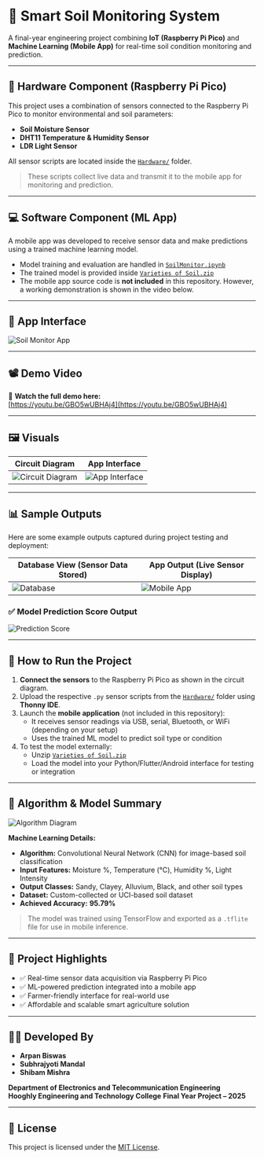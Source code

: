# 🌱 Smart Soil Monitoring System

A final-year engineering project combining **IoT (Raspberry Pi Pico)** and **Machine Learning (Mobile App)** for real-time soil condition monitoring and prediction.

---

## 🔧 Hardware Component (Raspberry Pi Pico)

This project uses a combination of sensors connected to the Raspberry Pi Pico to monitor environmental and soil parameters:

- **Soil Moisture Sensor**
- **DHT11 Temperature & Humidity Sensor**
- **LDR Light Sensor**

All sensor scripts are located inside the [`Hardware/`](./Hardware/) folder.

> These scripts collect live data and transmit it to the mobile app for monitoring and prediction.

---

## 💻 Software Component (ML App)

A mobile app was developed to receive sensor data and make predictions using a trained machine learning model.

- Model training and evaluation are handled in [`SoilMonitor.ipynb`](./Software/SoilMonitor.ipynb)
- The trained model is provided inside [`Varieties of Soil.zip`](./Software/Varieties%20of%20Soil.zip)
- The mobile app source code is **not included** in this repository. However, a working demonstration is shown in the video below.

---

## 📱 App Interface

![Soil Monitor App](https://github.com/user-attachments/assets/f488958f-4498-40bb-b22e-27a99fd33dd2)

---

## 📽️ Demo Video

🎥 **Watch the full demo here:**  
[https://youtu.be/GBO5wUBHAj4](https://youtu.be/GBO5wUBHAj4)

---

## 🖼️ Visuals

| Circuit Diagram | App Interface |
|-----------------|----------------|
| ![Circuit Diagram](https://github.com/user-attachments/assets/112bac72-8571-49c5-a52c-886eb62c75e9) | ![App Interface](https://github.com/user-attachments/assets/c48e4985-830b-4291-acbf-1e708117e7bc) |

---

## 📊 Sample Outputs

Here are some example outputs captured during project testing and deployment:

| Database View (Sensor Data Stored) | App Output (Live Sensor Display) |
|------------------------------------|----------------------------------|
| ![Database](https://github.com/user-attachments/assets/c1db7d71-9335-4241-90bc-fe0d839fb68a) | ![Mobile App](https://github.com/user-attachments/assets/c86b71fc-6d3b-4a0d-9810-8027593a1e58) |

### ✅ Model Prediction Score Output

![Prediction Score](https://github.com/user-attachments/assets/e4d9e915-b279-4469-8e46-41f4225d4364)

---

## 🚀 How to Run the Project

1. **Connect the sensors** to the Raspberry Pi Pico as shown in the circuit diagram.
2. Upload the respective `.py` sensor scripts from the [`Hardware/`](./Hardware/) folder using **Thonny IDE**.
3. Launch the **mobile application** (not included in this repository):
   - It receives sensor readings via USB, serial, Bluetooth, or WiFi (depending on your setup)
   - Uses the trained ML model to predict soil type or condition
4. To test the model externally:
   - Unzip [`Varieties of Soil.zip`](./Software/Varieties%20of%20Soil.zip)
   - Load the model into your Python/Flutter/Android interface for testing or integration

---

## 🧠 Algorithm & Model Summary

![Algorithm Diagram](https://github.com/user-attachments/assets/87329fe1-b6dd-464d-a1d4-4ea327d136d3)

**Machine Learning Details:**

- **Algorithm:** Convolutional Neural Network (CNN) for image-based soil classification
- **Input Features:** Moisture %, Temperature (°C), Humidity %, Light Intensity
- **Output Classes:** Sandy, Clayey, Alluvium, Black, and other soil types
- **Dataset:** Custom-collected or UCI-based soil dataset
- **Achieved Accuracy:** **95.79%**

> The model was trained using TensorFlow and exported as a `.tflite` file for use in mobile inference.

---

## 📄 Project Highlights

- ✅ Real-time sensor data acquisition via Raspberry Pi Pico
- ✅ ML-powered prediction integrated into a mobile app
- ✅ Farmer-friendly interface for real-world use
- ✅ Affordable and scalable smart agriculture solution

---

## 👨‍💻 Developed By

- **Arpan Biswas**
- **Subhrajyoti Mandal**
- **Shibam Mishra**

**Department of Electronics and Telecommunication Engineering**  
**Hooghly Engineering and Technology College**
**Final Year Project – 2025**

---

## 📝 License

This project is licensed under the [MIT License](./LICENSE).
